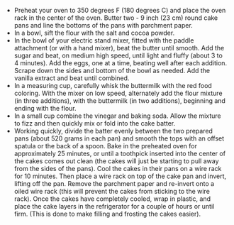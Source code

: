 *  Preheat your oven to 350 degrees F (180 degrees C) and place the oven rack in the center of the oven. Butter two - 9 inch (23 cm) round cake pans and line the bottoms of the pans with parchment paper.
* In a bowl, sift the flour with the salt and cocoa powder.  
* In the bowl of your electric stand mixer, fitted with the paddle attachment (or with a hand mixer), beat the butter until smooth. Add the sugar and beat, on medium high speed, until light and fluffy (about 3 to 4 minutes). Add the eggs, one at a time, beating well after each addition. Scrape down the sides and bottom of the bowl as needed. Add the vanilla extract and beat until combined.
* In a measuring cup, carefully whisk the buttermilk with the red food coloring. With the mixer on low speed, alternately add the flour mixture (in three additions), with the buttermilk (in two additions), beginning and ending with the flour.
* In a small cup combine the vinegar and baking soda. Allow the mixture to fizz and then quickly mix or fold into the cake batter. 
* Working quickly, divide the batter evenly between the two prepared pans (about 520 grams in each pan) and smooth the tops with an offset spatula or the back of a spoon. Bake in the preheated oven for approximately 25 minutes, or until a toothpick inserted into the center of the cakes comes out clean (the cakes will just be starting to pull away from the sides of the pans). Cool the cakes in their pans on a wire rack for 10 minutes. Then place a wire rack on top of the cake pan and invert, lifting off the pan. Remove the parchment paper and re-invert onto a oiled wire rack (this will prevent the cakes from sticking to the wire rack). Once the cakes have completely cooled, wrap in plastic, and place the cake layers in the refrigerator for a couple of hours or until firm. (This is done to make filling and frosting the cakes easier).